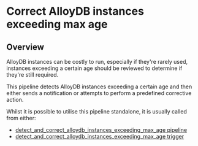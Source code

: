 # Correct AlloyDB instances exceeding max age

## Overview

AlloyDB instances can be costly to run, especially if they're rarely used, instances exceeding a certain age should be reviewed to determine if they're still required.

This pipeline detects AlloyDB instances exceeding a certain age and then either sends a notification or attempts to perform a predefined corrective action.

Whilst it is possible to utilise this pipeline standalone, it is usually called from either:
- [detect_and_correct_alloydb_instances_exceeding_max_age pipeline](https://hub.flowpipe.io/mods/turbot/gcp_thrifty/pipelines/gcp_thrifty.pipeline.detect_and_correct_alloydb_instances_exceeding_max_age)
- [detect_and_correct_alloydb_instances_exceeding_max_age trigger](https://hub.flowpipe.io/mods/turbot/gcp_thrifty/triggers/gcp_thrifty.trigger.query.detect_and_correct_alloydb_instances_exceeding_max_age)